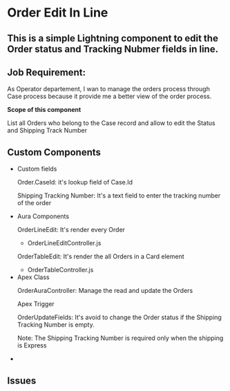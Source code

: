 # Order Edit In Line

## This is a simple Lightning component to edit the Order status and Tracking Nubmer fields in line.

## Job Requirement: 
<p> As Operator departement, I wan to manage the orders process through Case process because it provide me a better view of the order process.</p>
<p><strong>Scope of this component</strong></p>
<p>List all Orders who belong to the Case record and allow to edit the Status and Shipping Track Number</p>

## Custom Components
<ul>
  <li>Custom fields<p>Order.CaseId: it's lookup field of Case.Id</p>
  <p>Shipping Tracking Number: It's a text field to enter the tracking number of the order<p>
    </li>
  <li>Aura Components
    <p>OrderLineEdit: It's render every Order<p>
    <ul><li>OrderLineEditController.js</li></ul>
    <p>OrderTableEdit: It's render the all Orders in a Card element</p>
    <ul><li>OrderTableController.js</li></ul>
  </li>
  <li>Apex Class
    <p>OrderAuraController: Manage the read and update the Orders </p>
  </li>Apex Trigger
  <p>OrderUpdateFields: It's avoid to change the Order status if the Shipping Tracking Number is empty.</p>
  <p>Note: The Shipping Tracking Number is required only when the shipping is Express</p>
  <li>
  </li>
</ul>

## Issues
